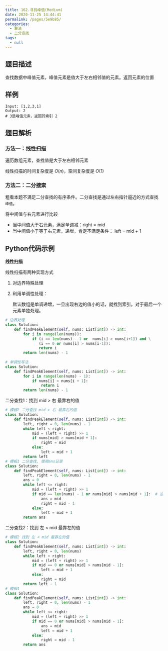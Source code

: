 ```yaml
---
title: 162.寻找峰值(Medium)
date: 2020-11-25 14:44:41
permalink: /pages/5e9b85/
categories: 
  - 算法
  - 二分查找
tags: 
  - null
---
```


## 题目描述

查找数据中峰值元素，峰值元素是值大于左右相邻值的元素。返回元素的位置

## 样例

```
Input: [1,2,3,1]
Output: 2
# 3是峰值元素，返回其索引 2
```

## 题目解析

### 方法一：线性扫描

遍历数组元素，查找值是大于左右相邻元素

线性扫描的时间复杂度是 $O(n)$，空间复杂度是 $O(1)$

### 方法二：二分搜索

粗看本题不满足二分查找的有序条件。二分查找是通过左右指针逼近的方式查找 `峰值`。

将中间值与右元素进行比较

- 当中间值大于右元素，满足单调减：right = mid 
- 当中间值小于等于右元素，递增，肯定不满足条件： left = mid + 1

## Python代码示例

**线性扫描**

线性扫描有两种实现方式

1. 对边界特殊处理

2. 利用单调性处理：

    默认数组是单调递增，一旦出现右边的值小的话，就找到索引。对于最后一个元素单独处理。

```python
# 边界处理
class Solution:
    def findPeakElement(self, nums: List[int]) -> int:
        for i in range(len(nums)):
            if (i == len(nums) - 1 or  nums[i] > nums[i+1]) and \
               (i == 0 or nums[i] > nums[i-1]):
               return i
        return len(nums) - 1
      
# 单调性写法
class Solution:
    def findPeakElement(self, nums: List[int]) -> int:
        for i in range(len(nums) - 1):
            if nums[i] > nums[i + 1]:
                return i
        return len(nums) - 1
```

二分查找1：找到 mid > 右 最靠右的值

```python
# 模板2 二分查找 mid > 右 最靠右的值
class Solution:
    def findPeakElement(self, nums: List[int]) -> int:
        left, right = 0, len(nums) - 1
        while left < right:
            mid = (left + right) >> 1
            if nums[mid] > nums[mid + 1]:
                right = mid 
            else:
                left = mid + 1
        return left 
# 模板1 二分查找, 使用ans记录
class Solution:
    def findPeakElement(self, nums: List[int]) -> int:
        left, right = 0, len(nums) - 1
        ans = 0
        while left <= right:
            mid = (left + right) >> 1
            if mid == len(nums) - 1 or nums[mid] > nums[mid + 1]:  # 这里可能取最右值
                ans = mid
                right = mid - 1 
            else:
                left = mid + 1
        return ans
```

二分查找2：找到 左 < mid 最靠左的值

```python
# 模板2 找到 左 < mid 最靠左的值
class Solution:
    def findPeakElement(self, nums: List[int]) -> int:
        left, right = 0, len(nums)
        while left < right:
            mid = (left + right) >> 1
            if mid == 0 or nums[mid] > nums[mid - 1]:
                left = mid + 1
            else:
                right = mid 
        return left - 1
# 模板1 
class Solution:
    def findPeakElement(self, nums: List[int]) -> int:
        left, right = 0, len(nums) - 1
        ans = 0
        while left <= right:
            mid = (left + right) >> 1
            if mid == 0 or nums[mid] > nums[mid - 1]:
                ans = mid
                left = mid + 1
            else:
                right = mid - 1
        return ans 
```

